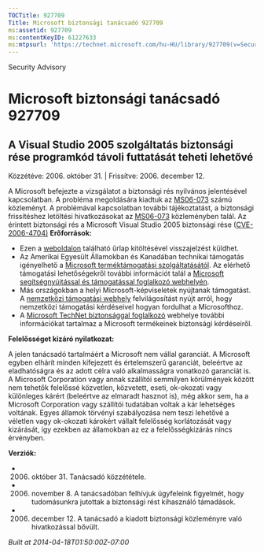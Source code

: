 ```yaml
---
TOCTitle: 927709
Title: Microsoft biztonsági tanácsadó 927709
ms:assetid: 927709
ms:contentKeyID: 61227633
ms:mtpsurl: 'https://technet.microsoft.com/hu-HU/library/927709(v=Security.10)'
---
```


Security Advisory

Microsoft biztonsági tanácsadó 927709
=====================================

A Visual Studio 2005 szolgáltatás biztonsági rése programkód távoli futtatását teheti lehetővé
----------------------------------------------------------------------------------------------

Közzétéve: 2006. október 31. | Frissítve: 2006. december 12.

A Microsoft befejezte a vizsgálatot a biztonsági rés nyilvános jelentésével kapcsolatban. A probléma megoldására kiadtuk az [MS06-073](http://go.microsoft.com/fwlink/?linkid=79426) számú közleményt. A problémával kapcsolatban további tájékoztatást, a biztonsági frissítéshez letöltési hivatkozásokat az [MS06-073](http://go.microsoft.com/fwlink/?linkid=79426) közleményben talál. Az érintett biztonsági rés a Microsoft Visual Studio 2005 biztonsági rése ([CVE-2006-4704)](http://www.cve.mitre.org/cgi-bin/cvename.cgi?name=cve-2006-4704)
**Erőforrások:**

-   Ezen a [weboldalon](https://support.microsoft.com/common/survey.aspx?scid=sw;en;1257&amp;showpage=1&amp;ws=technet&amp;sd=tech) található űrlap kitöltésével visszajelzést küldhet.
-   Az Amerikai Egyesült Államokban és Kanadában technikai támogatás igényelhető a [Microsoft terméktámogatási szolgáltatásától](http://go.microsoft.com/fwlink/?linkid=21131). Az elérhető támogatási lehetőségekről további információt talál a [Microsoft segítségnyújtással és támogatással foglalkozó webhelyén](http://support.microsoft.com/).
-   Más országokban a helyi Microsoft-képviseletek nyújtanak támogatást. A [nemzetközi támogatási webhely](http://go.microsoft.com/fwlink/?linkid=21155) felvilágosítást nyújt arról, hogy nemzetközi támogatási kérdéseivel hogyan fordulhat a Microsofthoz.
-   A [Microsoft TechNet biztonsággal foglalkozó](http://go.microsoft.com/fwlink/?linkid=21132) webhelye további információkat tartalmaz a Microsoft termékeinek biztonsági kérdéseiről.

**Felelősséget kizáró nyilatkozat:**

A jelen tanácsadó tartalmáért a Microsoft nem vállal garanciát. A Microsoft egyben elhárít minden kifejezett és értelemszerű garanciát, beleértve az eladhatóságra és az adott célra való alkalmasságra vonatkozó garanciát is. A Microsoft Corporation vagy annak szállítói semmilyen körülmények között nem tehetők felelőssé közvetlen, közvetett, eseti, ok-okozati vagy különleges kárért (beleértve az elmaradt hasznot is), még akkor sem, ha a Microsoft Corporation vagy szállítói tudatában voltak a kár lehetséges voltának. Egyes államok törvényi szabályozása nem teszi lehetővé a véletlen vagy ok-okozati károkért vállalt felelősség korlátozását vagy kizárását, így ezekben az államokban az ez a felelősségkizárás nincs érvényben.

**Verziók:**

-   2006. október 31. Tanácsadó közzététele.
-   2006. november 8. A tanácsadóban felhívjuk ügyfeleink figyelmét, hogy tudomásunkra jutottak a biztonsági rést kihasználó támadások.
-   2006. december 12. A tanácsadó a kiadott biztonsági közleményre való hivatkozással bővült.

*Built at 2014-04-18T01:50:00Z-07:00*
